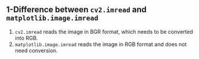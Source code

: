 ## 1-Difference between `cv2.imread` and `matplotlib.image.imread`

1. `cv2.imread` reads the image in BGR format, which needs to be converted into RGB.
2. `matplotlib.image.imread` reads the image in RGB format and does not need conversion.
